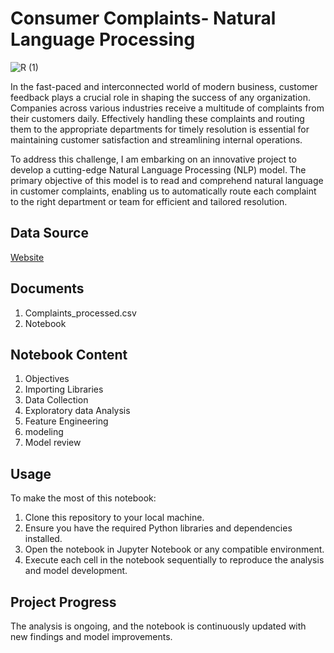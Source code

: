# Consumer Complaints- Natural Language Processing
![R (1)](https://github.com/Tshifhumulo10/Consumer_Complaints_NLP/assets/115041717/0b44480f-ee3e-4844-a4fe-34cfa4891423)


In the fast-paced and interconnected world of modern business, customer feedback plays a crucial role in shaping the success of any organization. Companies across various industries receive a multitude of complaints from their customers daily. Effectively handling these complaints and routing them to the appropriate departments for timely resolution is essential for maintaining customer satisfaction and streamlining internal operations.

To address this challenge, I am embarking on an innovative project to develop a cutting-edge Natural Language Processing (NLP) model. The primary objective of this model is to read and comprehend natural language in customer complaints, enabling us to automatically route each complaint to the right department or team for efficient and tailored resolution. 

## Data Source

[Website](https://www.kaggle.com/datasets/shashwatwork/consume-complaints-dataset-fo-nlp)

## Documents

1. Complaints_processed.csv
2. Notebook

## Notebook Content

1. Objectives
2. Importing Libraries
3. Data Collection
4. Exploratory data Analysis
5. Feature Engineering
6. modeling
7. Model review

## Usage
To make the most of this notebook:

1. Clone this repository to your local machine.
2. Ensure you have the required Python libraries and dependencies installed.
3. Open the notebook in Jupyter Notebook or any compatible environment.
4. Execute each cell in the notebook sequentially to reproduce the analysis and model development.
   
## Project Progress
The analysis is ongoing, and the notebook is continuously updated with new findings and model improvements.
